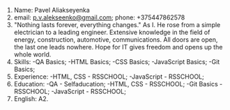 1. Name: Pavel Aliakseyenka
2. email: p.v.alekseenko@gmail.com; phone: +375447862578
3. "Nothing lasts forever, everything changes." As I. He rose from a simple electrician to a leading engineer. Extensive knowledge in the field of energy, construction, automotive, communications. All doors are open, the last one leads nowhere. Hope for IT gives freedom and opens up the whole world.
4. Skills:
-QA Basics;
-HTML Basics;
-CSS Basics;
-JavaScript Basics;
-Git Basics;
5. Experience:
-HTML, CSS - RSSCHOOL;
-JavaScript - RSSCHOOL;
6. Education:
-QA - Selfaducation;
-HTML, CSS - RSSCHOOL;
-Git Basics - RSSCHOOL;
-JavaScript - RSSCHOOL;
7. English: A2.